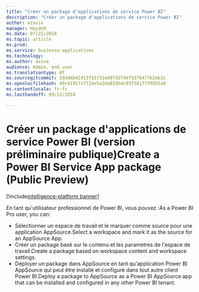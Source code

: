 ```yaml
---
title: "Créer un package d'applications de service Power BI"
description: "Créer un package d'applications de service Power BI"
author: ezaviv
manager: HaydnR
ms.date: 07/22/2018
ms.topic: article
ms.prod: 
ms.service: business-applications
ms.technology: 
ms.author: avive
audience: Admin, end user
ms.translationtype: HT
ms.sourcegitcommit: 2ddd4b42d13f15731ed8fd2f46f3376477b2eb3c
ms.openlocfilehash: 49c41917c7724e5a2da819bdc03f38177f0d55a8
ms.contentlocale: fr-fr
ms.lasthandoff: 09/11/2018

---
```

# <a name="create-a-power-bi-service-app-package-public-preview"></a><span data-ttu-id="54307-103">Créer un package d'applications de service Power BI (version préliminaire publique)</span><span class="sxs-lookup"><span data-stu-id="54307-103">Create a Power BI Service App package (Public Preview)</span></span>

[!include[intelligence-platform banner](../../includes/intelligence-platform.md)]



<span data-ttu-id="54307-104">En tant qu'utilisateur professionnel de Power BI, vous pouvez :</span><span class="sxs-lookup"><span data-stu-id="54307-104">As a Power BI Pro user, you can:</span></span>

- <span data-ttu-id="54307-105">Sélectionner un espace de travail et le marquer comme source pour une application AppSource.</span><span class="sxs-lookup"><span data-stu-id="54307-105">Select a workspace and mark it as the source for an AppSource App.</span></span>
- <span data-ttu-id="54307-106">Créer un package basé sur le contenu et les paramètres de l'espace de travail.</span><span class="sxs-lookup"><span data-stu-id="54307-106">Create a package based on workspace content and workspace settings.</span></span> 
- <span data-ttu-id="54307-107">Déployer un package dans AppSource en tant qu'application Power BI AppSource qui peut être installé et configuré dans tout autre client Power BI.</span><span class="sxs-lookup"><span data-stu-id="54307-107">Deploy a package to AppSource as a Power BI AppSource app that can be installed and configured in any other Power BI tenant.</span></span>

